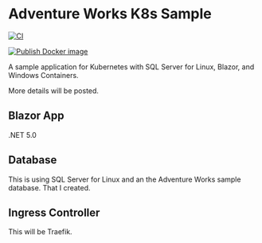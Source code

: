 # Adventure Works K8s Sample

[![CI](https://github.com/phillipsj/adventureworks-k8s-sample/actions/workflows/ci.yml/badge.svg)](https://github.com/phillipsj/adventureworks-k8s-sample/actions/workflows/ci.yml)

[![Publish Docker image](https://github.com/phillipsj/adventureworks-k8s-sample/actions/workflows/publish.yml/badge.svg)](https://github.com/phillipsj/adventureworks-k8s-sample/actions/workflows/publish.yml)

A sample application for Kubernetes  with SQL Server for Linux, Blazor, and Windows Containers.

More details will be posted.

## Blazor App

.NET 5.0

## Database 

This is using SQL Server for Linux and an the Adventure Works sample database. That I created.

## Ingress Controller

This will be Traefik.


